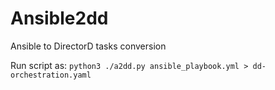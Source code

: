 # Ansible2dd

Ansible to DirectorD tasks conversion

Run script as: `python3 ./a2dd.py ansible_playbook.yml > dd-orchestration.yaml`
